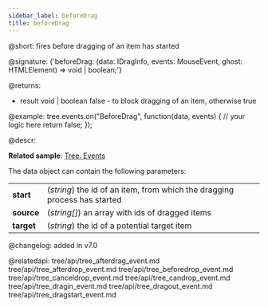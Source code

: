 ```yaml
---
sidebar_label: beforeDrag
title: beforeDrag
---          
```


@short: fires before dragging of an item has started 

@signature: {'beforeDrag: (data: IDragInfo, events: MouseEvent, ghost: HTMLElement) => void | boolean;'}

@returns:
- result	void | boolean		false - to block dragging of an item, otherwise true

@example:
tree.events.on("BeforeDrag", function(data, events) {
    // your logic here
    return false;
});



@descr:

**Related sample**: [Tree. Events](https://snippet.dhtmlx.com/vux1ye9g)

The data object can contain the following parameters:

<table>
	<tbody>
        <tr>
			<td><b>start</b></td>
			<td>(<i>string</i>) the id of an item, from which the dragging process has started</td>
		</tr>
        <tr>
			<td><b>source</b></td>
			<td>(<i>string[]</i>) an array with ids of dragged items</td>
		</tr>
        <tr>
			<td><b>target</b></td>
			<td>(<i>string</i>) the id of a potential target item</td>
		</tr>
    </tbody>
</table>

@changelog: added in v7.0

@relatedapi:
tree/api/tree_afterdrag_event.md
tree/api/tree_afterdrop_event.md
tree/api/tree_beforedrop_event.md
tree/api/tree_canceldrop_event.md
tree/api/tree_candrop_event.md
tree/api/tree_dragin_event.md
tree/api/tree_dragout_event.md
tree/api/tree_dragstart_event.md

